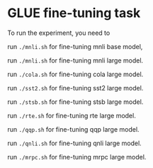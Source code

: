 # GLUE fine-tuning task
To run the experiment, you need to

run `./mnli.sh` for fine-tuning mnli base model, 

run `./mnli.sh` for fine-tuning mnli large model.

run `./cola.sh` for fine-tuning cola large model.

run `./sst2.sh` for fine-tuning sst2 large model.

run `./stsb.sh` for fine-tuning stsb large model.

run `./rte.sh` for fine-tuning rte large model.

run `./qqp.sh` for fine-tuning qqp large model.

run `./qnli.sh` for fine-tuning qnli large model.

run `./mrpc.sh` for fine-tuning mrpc large model.
